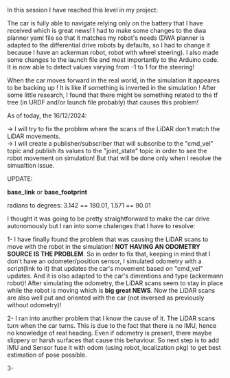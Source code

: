 In this session I have reached this level in my project:

The car is fully able to navigate relying only on the battery that I have received which is great news!
I had to make some changes to the dwa planner yaml file so that it matches my robot's needs (DWA planner is adapted to the differential drive robots by defaults, so I had to change it because I have an ackerman robot, robot with wheel steering). I also made some changes to the launch file and most importantly to the Arduino code. It is now able to detect values varying from -1 to 1 for the steering!<br>

When the car moves forward in the real world, in the simulation it appeares to be backing up ! It is like if something is inverted in the simulation ! After some little research, I found that there might be something related to the tf tree (in URDF and/or launch file probably) that causes this problem!

As of today, the 16/12/2024:

-> I will try to fix the problem where the scans of the LiDAR don't match the LiDAR movements. <br>
-> I will create a publisher/subscriber that will subscribe to the "cmd_vel" topic and publish its values to the "joint_state" topic in order to see the robot movement on simulation! But that will be done only when I resolve the simualtion issue.

UPDATE:

**base_link** or **base_footprint**

radians to degrees: 3.142 == 180.01, 1.571 == 90.01

I thought it was going to be pretty straightforward to make the car drive autonomously but I ran into some chalenges that I have to resolve:

1- I have finally found the problem that was causing the LiDAR scans to move with the robot in the simulation! **NOT HAVING AN ODOMETRY SOURCE IS THE PROBLEM**.
So in order to fix that, keeping in mind that I don't have an odometer/position sensor, I simulated odometry with a script(link to it) that updates the car's movement based on "cmd_vel" updates. And it is olso adapted to the car's dimentions and type (ackermann robot)! After simulating the odometry, the LiDAR scans seem to stay in place while the robot is moving which is **big great NEWS**. Now the LiDAR scans are also well put and oriented with the car (not inversed as previously without odometry)!

2- I ran into another problem that I know the cause of it. The LiDAR scans turn when the car turns. This is due to the fact that there is no IMU, hence no knowledge of real heading. Even if odometry is present, there maybe slippery or harsh surfaces that cause this behaviour. So next step is to add IMU and Sensor fuse it with odom (using robot_localization pkg) to get best estimation of pose possible. 

3- 
